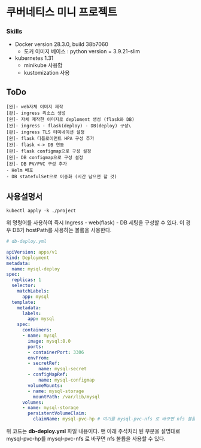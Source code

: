 # 쿠버네티스 미니 프로젝트
### Skills
- Docker version 28.3.0, build 38b7060
  - 도커 이미지 베이스 : python version = 3.9.21-slim
- kubernetes 1.31
    - minikube 사용함
    - kustomization 사용

## ToDo
```
[완]- web자체 이미지 제작
[완]- ingress 리소스 생성
[완]- 자체 제작한 이미지로 deploment 생성 (flask와 DB)
[완]- ingress - flask(deploy) - DB(deploy) 구성\
[완]- ingress TLS 터미네이션 설정
[완]- flask 디플로이먼트 HPA 구성 추가
[완]- flask <-> DB 연동
[완]- flask configmap으로 구성 설정
[완]- DB configmap으로 구성 설정
[완]- DB PV/PVC 구성 추가
- Helm 배포
- DB statefulSet으로 이중화 (시간 남으면 할 것)
```

## 사용설명서
```
kubectl apply -k ./project
```
위 명령어를 사용하여 즉시 Ingress - web(flask) - DB 세팅을 구성할 수 있다.
이 경우 DB가 hostPath를 사용하는 볼륨을 사용한다.

```yaml
# db-deploy.yml

apiVersion: apps/v1
kind: Deployment
metadata:
  name: mysql-deploy
spec:
  replicas: 1
  selector:
    matchLabels:
      app: mysql
  template:
    metadata:
      labels:
        app: mysql
    spec:
      containers:
      - name: mysql
        image: mysql:8.0
        ports:
        - containerPort: 3306
        envFrom:
        - secretRef:
            name: mysql-secret
        - configMapRef:
            name: mysql-configmap
        volumeMounts:
        - name: mysql-storage
          mountPath: /var/lib/mysql
      volumes:
      - name: mysql-storage
        persistentVolumeClaim:
          claimName: mysql-pvc-hp # 여기를 mysql-pvc-nfs 로 바꾸면 nfs 볼륨을 사용할 수 있다!
```
위 코드는 **db-deploy.yml** 파일 내용이다.
맨 아래 주석처리 된 부분을 설명대로 mysql-pvc-hp를 mysql-pvc-nfs 로 바꾸면 nfs 볼륨을 사용할 수 있다. 